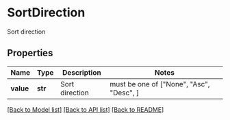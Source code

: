 # SortDirection

Sort direction

## Properties
Name | Type | Description | Notes
------------ | ------------- | ------------- | -------------
**value** | **str** | Sort direction |  must be one of ["None", "Asc", "Desc", ]

[[Back to Model list]](../README.md#documentation-for-models) [[Back to API list]](../README.md#documentation-for-api-endpoints) [[Back to README]](../README.md)


